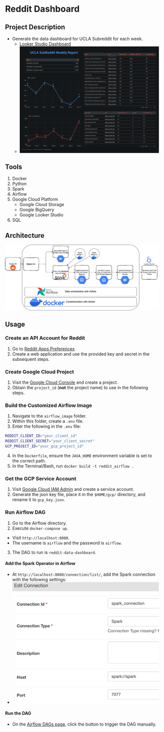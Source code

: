 # Reddit Dashboard

## Project Description

- Generate the data dashboard for UCLA Subreddit for each week.
  - [Looker Studio Dashboard](https://lookerstudio.google.com/reporting/89878867-f944-4ab8-b842-9d3690781fba/page/CxAgD)
  - ![Dashboard Image](readme_images/dashboard_photo.png)

## Tools

1. Docker
2. Python
3. Spark
4. Airflow
5. Google Cloud Platform
   - Google Cloud Storage
   - Google BigQuery
   - Google Looker Studio
6. SQL

## Architecture

![Architecture Image](readme_images/achitecture_photo.png)

## Usage

### Create an API Account for Reddit

1. Go to [Reddit Apps Preferences](https://www.reddit.com/prefs/apps)
2. Create a web application and use the provided key and secret in the subsequent steps.

### Create Google Cloud Project

1. Visit the [Google Cloud Console](https://console.cloud.google.com/) and create a project.
2. Obtain the `project_id` (**not** the project name) to use in the following steps.

### Build the Customized Airflow Image

1. Navigate to the `airflow_image` folder.
2. Within this folder, create a `.env` file.
3. Enter the following in the `.env` file:

```bash
REDDIT_CLIENT_ID="your_client_id"
REDDIT_CLIENT_SECRET="your_client_secret"
GCP_PROJECT_ID="your_gcp_project_id"
```

4. In the `Dockerfile`, ensure the `JAVA_HOME` environment variable is set to the correct path.
5. In the Terminal/Bash, run `docker build -t reddit_airflow .`

### Get the GCP Service Account

1. Visit [Google Cloud IAM Admin](https://console.cloud.google.com/iam-admin/serviceaccounts) and create a service account.
2. Generate the json key file, place it in the `$HOME/gcp/` directory, and rename it to `gcp_key.json`.

### Run Airflow DAG

1. Go to the Airflow directory.
2. Execute `docker-compose up`.
- Visit `http://localhost:8080`.
- The username is `airflow` and the password is `airflow`.
3. The DAG to run is `reddit-data-dashboard`.

#### Add the Spark Operator in Airflow

- At `http://localhost:8080/connection/list/`, add the Spark connection with the following settings:
- <img src="./readme_images/airflow_connection.png" width="550">

#### Run the DAG

- On the [Airflow DAGs page](http://localhost:8080/dags/reddit-data-dashboard/grid), click the button to trigger the DAG manually.
